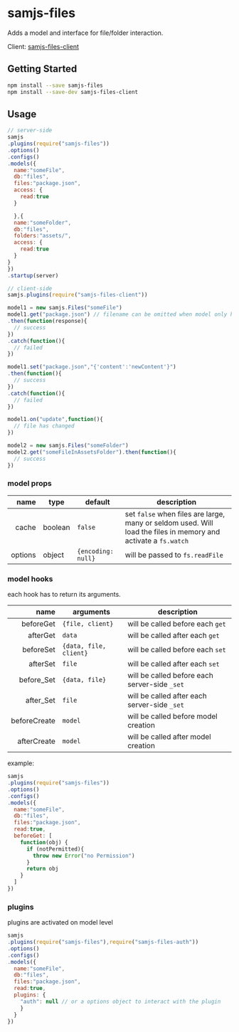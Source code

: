 # samjs-files

Adds a model and interface for file/folder interaction.

Client: [samjs-files-client](https://github.com/SAMjs/samjs-files-client)

## Getting Started
```sh
npm install --save samjs-files
npm install --save-dev samjs-files-client
```
## Usage

```js
// server-side
samjs
.plugins(require("samjs-files"))
.options()
.configs()
.models({
  name:"someFile",
  db:"files",
  files:"package.json",
  access: {
    read:true
  }

  },{
  name:"someFolder",
  db:"files",
  folders:"assets/",
  access: {
    read:true
  }
}
})
.startup(server)

// client-side
samjs.plugins(require("samjs-files-client"))

model1 = new samjs.Files("someFile")
model1.get("package.json") // filename can be omitted when model only has one file
.then(function(response){
  // success
})
.catch(function(){
  // failed
})

model1.set("package.json","{'content':'newContent'}")
.then(function(){
  // success
})
.catch(function(){
  // failed
})

model1.on("update",function(){
  // file has changed
})

model2 = new samjs.Files("someFolder")
model2.get("someFileInAssetsFolder").then(function(){
  // success
})
```

### model props

name | type | default | description
---: | --- | --- | ---
cache | boolean | `false` | set `false` when files are large, many or seldom used. Will load the files in memory and activate a `fs.watch`
options | object |`{encoding: null}` | will be passed to `fs.readFile`

### model hooks

each hook has to return its arguments.

name | arguments| description
---: | --- | ---
beforeGet | `{file, client}` | will be called before each `get`
afterGet | `data` | will be called after each `get`
beforeSet | `{data, file, client}` | will be called before each `set`
afterSet | `file` | will be called after each `set`
before_Set | `{data, file}` | will be called before each server-side `_set`
after_Set | `file` | will be called after each server-side `_set`
beforeCreate | `model` | will be called before model creation
afterCreate | `model` | will be called after model creation

example:
```js
samjs
.plugins(require("samjs-files"))
.options()
.configs()
.models({
  name:"someFile",
  db:"files",
  files:"package.json",
  read:true,
  beforeGet: [
    function(obj) {
      if (notPermitted){
        throw new Error("no Permission")
      }
      return obj
    }
  ]
})
```

### plugins
plugins are activated on model level
```js
samjs
.plugins(require("samjs-files"),require("samjs-files-auth"))
.options()
.configs()
.models({
  name:"someFile",
  db:"files",
  files:"package.json",
  read:true,
  plugins: {
    "auth": null // or a options object to interact with the plugin
    }
  }
})
```
